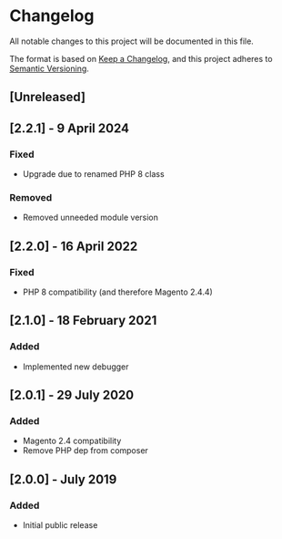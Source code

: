# Changelog
All notable changes to this project will be documented in this file.

The format is based on [Keep a Changelog](https://keepachangelog.com/en/1.0.0/),
and this project adheres to [Semantic Versioning](https://semver.org/spec/v2.0.0.html).

## [Unreleased]

## [2.2.1] - 9 April 2024
### Fixed
- Upgrade due to renamed PHP 8 class

### Removed
- Removed unneeded module version

## [2.2.0] - 16 April 2022
### Fixed
- PHP 8 compatibility (and therefore Magento 2.4.4)

## [2.1.0] - 18 February 2021
### Added
- Implemented new debugger

## [2.0.1] - 29 July 2020
### Added
- Magento 2.4 compatibility
- Remove PHP dep from composer

## [2.0.0] - July 2019
### Added
- Initial public release
